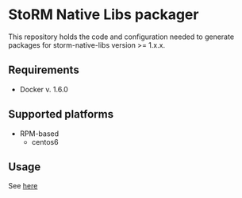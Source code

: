 # StoRM Native Libs packager

This repository holds the code and configuration needed
to generate packages for storm-native-libs version >=  1.x.x.

## Requirements
- Docker v. 1.6.0

## Supported platforms

- RPM-based
	- centos6

## Usage 

See [here](rpm/README.md)

